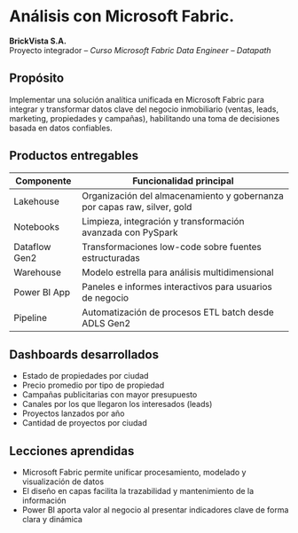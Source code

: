 # Análisis con Microsoft Fabric.

**BrickVista S.A.**  
Proyecto integrador – *Curso Microsoft Fabric Data Engineer – Datapath*

## Propósito

Implementar una solución analítica unificada en Microsoft Fabric para integrar y transformar datos clave del negocio inmobiliario (ventas, leads, marketing, propiedades y campañas), habilitando una toma de decisiones basada en datos confiables.

## Productos entregables

| Componente      | Funcionalidad principal                                                        |
|-----------------|--------------------------------------------------------------------------------|
| Lakehouse       | Organización del almacenamiento y gobernanza por capas  raw, silver, gold      |
| Notebooks       | Limpieza, integración y transformación avanzada con PySpark                    |
| Dataflow Gen2   | Transformaciones low-code sobre fuentes estructuradas                          |
| Warehouse       | Modelo estrella para análisis multidimensional                                 |
| Power BI App    | Paneles e informes interactivos para usuarios de negocio                       |
| Pipeline        | Automatización de procesos ETL batch desde ADLS Gen2                           |

## Dashboards desarrollados

- Estado de propiedades por ciudad  
- Precio promedio por tipo de propiedad  
- Campañas publicitarias con mayor presupuesto  
- Canales por los que llegaron los interesados (leads)  
- Proyectos lanzados por año  
- Cantidad de proyectos por ciudad

## Lecciones aprendidas

- Microsoft Fabric permite unificar procesamiento, modelado y visualización de datos  
- El diseño en capas facilita la trazabilidad y mantenimiento de la información  
- Power BI aporta valor al negocio al presentar indicadores clave de forma clara y dinámica
